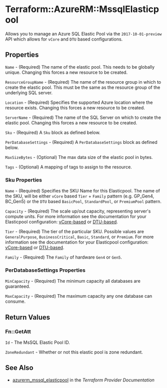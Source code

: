 # Terraform::AzureRM::MssqlElasticpool

Allows you to manage an Azure SQL Elastic Pool via the `2017-10-01-preview` API which allows for `vCore` and `DTU` based configurations.

## Properties

`Name` - (Required) The name of the elastic pool. This needs to be globally unique. Changing this forces a new resource to be created.

`ResourceGroupName` - (Required) The name of the resource group in which to create the elastic pool. This must be the same as the resource group of the underlying SQL server.

`Location` - (Required) Specifies the supported Azure location where the resource exists. Changing this forces a new resource to be created.

`ServerName` - (Required) The name of the SQL Server on which to create the elastic pool. Changing this forces a new resource to be created.

`Sku` - (Required) A `Sku` block as defined below.

`PerDatabaseSettings` - (Required) A `PerDatabaseSettings` block as defined below.

`MaxSizeBytes` - (Optional) The max data size of the elastic pool in bytes.

`Tags` - (Optional) A mapping of tags to assign to the resource.

### Sku Properties

`Name` - (Required) Specifies the SKU Name for this Elasticpool. The name of the SKU, will be either `vCore` based `Tier` + `Family` pattern (e.g. GP_Gen4, BC_Gen5) or the `DTU` based `BasicPool`, `StandardPool`, or `PremiumPool` pattern.

`Capacity` - (Required) The scale up/out capacity, representing server's compute units. For more information see the documentation for your Elasticpool configuration: [vCore-based](https://docs.microsoft.com/en-us/azure/sql-database/sql-database-vcore-resource-limits-elastic-pools) or [DTU-based](https://docs.microsoft.com/en-us/azure/sql-database/sql-database-dtu-resource-limits-elastic-pools).

`Tier` - (Required) The tier of the particular SKU. Possible values are `GeneralPurpose`, `BusinessCritical`, `Basic`, `Standard`, or `Premium`. For more information see the documentation for your Elasticpool configuration: [vCore-based](https://docs.microsoft.com/en-us/azure/sql-database/sql-database-vcore-resource-limits-elastic-pools) or [DTU-based](https://docs.microsoft.com/en-us/azure/sql-database/sql-database-dtu-resource-limits-elastic-pools).

`Family` - (Required) The `Family` of hardware `Gen4` or `Gen5`.

### PerDatabaseSettings Properties

`MinCapacity` - (Required) The minimum capacity all databases are guaranteed.

`MaxCapacity` - (Required) The maximum capacity any one database can consume.


## Return Values

### Fn::GetAtt

`Id` - The MsSQL Elastic Pool ID.

`ZoneRedundant` - Whether or not this elastic pool is zone redundant.

## See Also

* [azurerm_mssql_elasticpool](https://www.terraform.io/docs/providers/azurerm/r/mssql_elasticpool.html) in the _Terraform Provider Documentation_